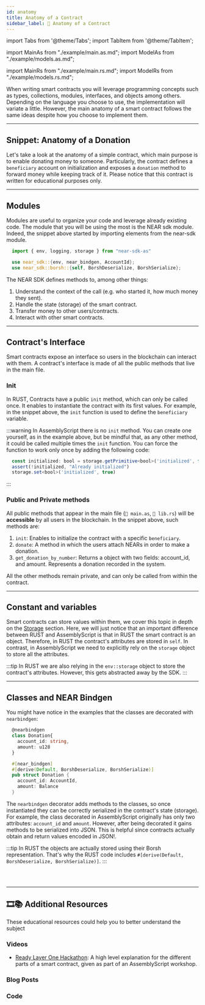 ```yaml
---
id: anatomy
title: Anatomy of a Contract
sidebar_label: 🧠 Anatomy of a Contract
---
```

import Tabs from '@theme/Tabs';
import TabItem from '@theme/TabItem';

import MainAs from "./example/main.as.md";
import ModelAs from "./example/models.as.md";

import MainRs from "./example/main.rs.md";
import ModelRs from "./example/models.rs.md";


When writing smart contracts you will leverage programming concepts such as types, collections, modules, interfaces, and objects among others. Depending on the language you choose to use, the implementation will variate a little. However, the main anatomy of a smart contract follows the same ideas despite how you choose to implement them.

---

## Snippet: Anatomy of a Donation

Let's take a look at the anatomy of a simple contract, which main purpose is to enable donating money to someone. Particularly, the contract defines a `beneficiary` account on initialization and exposes a `donation` method to forward money while keeping track of it. Please notice that this contract is written for educational purposes only.

<Tabs className="language-tabs">
  <TabItem value="as" label="🚀 - AssemblyScript">
    <Tabs className="file-tabs">
      <TabItem value="as-main" label="main.ts">
        <MainAs></MainAs>
      </TabItem>
      <TabItem value="as-external" label="models.ts">
        <ModelAs></ModelAs>
      </TabItem>
    </Tabs>
  </TabItem>
  <TabItem value="rs" label="🦀 - Rust">
    <Tabs className="file-tabs">
      <TabItem value="as-main" label="main.ts">
        <MainRs></MainRs>
      </TabItem>
      <TabItem value="as-external" label="models.ts">
        <ModelRs></ModelRs>
      </TabItem>
    </Tabs>
  </TabItem>
</Tabs>

---

## Modules
Modules are useful to organize your code and leverage already existing code. The module that you will be using the most is the NEAR sdk module. Indeed, the snippet above started by importing elements from the near-sdk module. 

<Tabs className="language-tabs">
  <TabItem value="as" label="🚀 - AssemblyScript">

  ```ts
    import { env, logging, storage } from "near-sdk-as"
  ```

  </TabItem>
  <TabItem value="rs" label="🦀 - Rust">

  ```rust
    use near_sdk::{env, near_bindgen, AccountId};
    use near_sdk::borsh::{self, BorshDeserialize, BorshSerialize};
  ```

  </TabItem>
</Tabs>

The NEAR SDK defines methods to, among other things:

1. Understand the context of the call (e.g. who started it, how much money they sent).
2. Handle the state (storage) of the smart contract.
3. Transfer money to other users/contracts.
4. Interact with other smart contracts.

---
## Contract's Interface
Smart contracts expose an interface so users in the blockchain can interact with them. A contract's interface is made of all the public methods that live in the main file.

### Init
In RUST, Contracts have a public `init` method, which can only be called once. It enables to instantiate the contract with its first values. For example, in the snippet above,
the `init` function is used to define the `beneficiary` variable.

:::warning
In AssemblyScript there is no `init` method. You can create one yourself, as in the example above, but be mindful that, as any other method, it could be called multiple times the `init` function. You can force the function to work only once by adding the following code:

```ts
  const initialized: bool = storage.getPrimitive<bool>('initialized', false)
  assert(!initialized, "Already initialized")
  storage.set<bool>('initialized', true)
```
:::

### Public and Private methods
All public methods that appear in the main file (`🚀 main.as`, `🦀 lib.rs`) will be **accessible** by all users in the blockchain. In the snippet above, such methods are:

1. `init`: Enables to initialize the contract with a specific `beneficiary`.
2. `donate`: A method in which the users attach NEARs in order to make a donation.
3. `get_donation_by_number`: Returns a object with two fields: account_id, and amount. Represents a donation recorded in the system.

All the other methods remain private, and can only be called from within the contract.

---

## Constant and variables

Smart contracts can store values within them, we cover this topic in depth on the [Storage](../storage.md) section. Here, we will just notice that an important difference between RUST and AssemblyScript is that in RUST the smart contract is an object. Therefore, in RUST the contract's attributes are stored in `self`. In contrast, in AssemblyScript we need to explicitly rely on the `storage` object to store all the attributes.

:::tip
In RUST we are also relying in the `env::storage` object to store the contract's attributes. However, this gets abstracted away by the SDK.
:::

---

## Classes and NEAR Bindgen

You might have notice in the examples that the classes are decorated with `nearbindgen`:

<Tabs className="language-tabs">
  <TabItem value="as" label="🚀 - AssemblyScript">

  ```ts
    @nearbindgen
    class Donation{
      account_id: string,
      amount: u128
    }
  ```

  </TabItem>
  <TabItem value="rs" label="🦀 - Rust">

  ```rust
    #[near_bindgen]
    #[derive(Default, BorshDeserialize, BorshSerialize)]
    pub struct Donation {
      account_id: AccountId,
      amount: Balance
    }
  ```

  </TabItem>
</Tabs>

The `nearbindgen` decorator adds methods to the classes, so once instantiated they can be correctly serialized in the contract's state (storage). For example, the class decorated in AssemblyScript originally has only two attributes: `account_id` and `amount`. However, after being decorated it gains methods to be serialized into JSON. This is helpful since contracts actually obtain and return values encoded in JSON!.

:::tip
In RUST the objects are actually stored using their Borsh representation. That's why the RUST code includes `#[derive(Default, BorshDeserialize, BorshSerialize)]`.
:::

### &nbsp;
---
## 🎞️📚 Additional Resources
These educational resources could help you to better understand the subject
### Videos
- [Ready Layer One Hackathon](https://www.youtube.com/watch?v=2mRpIRJ8IK0): A high level explanation for the different parts of a smart contract, given as part of an AssemblyScript workshop.

### Blog Posts

### Code